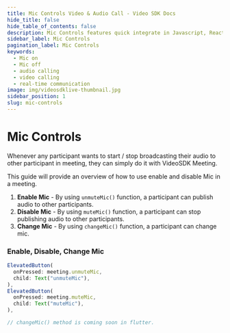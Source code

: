 ```yaml
---
title: Mic Controls Video & Audio Call - Video SDK Docs
hide_title: false
hide_table_of_contents: false
description: Mic Controls features quick integrate in Javascript, React JS, Android, IOS, React Native, Flutter with Video SDK to add live video & audio conferencing to your applications.
sidebar_label: Mic Controls
pagination_label: Mic Controls
keywords:
  - Mic on
  - Mic off
  - audio calling
  - video calling
  - real-time communication
image: img/videosdklive-thumbnail.jpg
sidebar_position: 1
slug: mic-controls
---
```


# Mic Controls

Whenever any participant wants to start / stop broadcasting their audio to other participant in meeting, they can simply do it with VideoSDK Meeting.

This guide will provide an overview of how to use enable and disable Mic in a meeting.

1. **Enable Mic** - By using `unmuteMic()` function, a participant can publish audio to other participants.
2. **Disable Mic** - By using `muteMic()` function, a participant can stop publishing audio to other participants.
3. **Change Mic** - By using `changeMic()` function, a participant can change mic.

### Enable, Disable, Change Mic

```js
ElevatedButton(
  onPressed: meeting.unmuteMic,
  child: Text("unmuteMic"),
),
ElevatedButton(
  onPressed: meeting.muteMic,
  child: Text("muteMic"),
),

// changeMic() method is coming soon in flutter.
```
